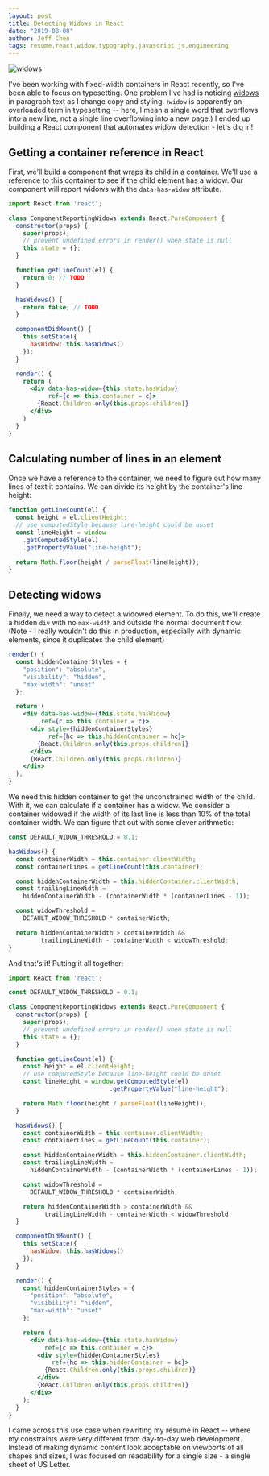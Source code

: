 ```yaml
---
layout: post
title: Detecting Widows in React
date: "2019-08-08"
author: Jeff Chen
tags: resume,react,widow,typography,javascript,js,engineering
---
```


![widows](/images/widows.png)

I've been working with fixed-width containers in React recently, so I've been able to focus on typesetting. One problem I've had is noticing [widows](https://www.fonts.com/content/learning/fontology/level-2/text-typography/rags-widows-orphans) in paragraph text as I change copy and styling. (`widow` is apparently an overloaded term in typesetting -- here, I mean a single word that overflows into a new line, not a single line overflowing into a new page.) I ended up building a React component that automates widow detection - let's dig in!

<!-- excerpt -->

## Getting a container reference in React

First, we'll build a component that wraps its child in a container. We'll use a reference to this container to see if the child element has a widow. Our component will report widows with the `data-has-widow` attribute.

```jsx
import React from 'react';

class ComponentReportingWidows extends React.PureComponent {
  constructor(props) {
    super(props);
    // prevent undefined errors in render() when state is null
    this.state = {};
  }

  function getLineCount(el) {
    return 0; // TODO
  }

  hasWidows() {
    return false; // TODO
  }

  componentDidMount() {
    this.setState({
      hasWidow: this.hasWidows()
    });
  }

  render() {
    return (
      <div data-has-widow={this.state.hasWidow}
           ref={c => this.container = c}>
        {React.Children.only(this.props.children)}
      </div>
    )
  }
}
```

## Calculating number of lines in an element

Once we have a reference to the container, we need to figure out how many lines of text it contains. We can divide its height by the container's line height:

```jsx
function getLineCount(el) {
  const height = el.clientHeight;
  // use computedStyle because line-height could be unset
  const lineHeight = window
    .getComputedStyle(el)
    .getPropertyValue("line-height");

  return Math.floor(height / parseFloat(lineHeight));
}
```

## Detecting widows

Finally, we need a way to detect a widowed element. To do this, we'll create a hidden `div` with no `max-width` and outside the normal document flow: (Note - I really wouldn't do this in production, especially with dynamic elements, since it duplicates the child element)

```jsx
render() {
  const hiddenContainerStyles = {
    "position": "absolute",
    "visibility": "hidden",
    "max-width": "unset"
  };

  return (
    <div data-has-widow={this.state.hasWidow}
         ref={c => this.container = c}>
      <div style={hiddenContainerStyles}
           ref={hc => this.hiddenContainer = hc}>
        {React.Children.only(this.props.children)}
      </div>
      {React.Children.only(this.props.children)}
    </div>
  );
}
```

We need this hidden container to get the unconstrained width of the child. With it, we can calculate if a container has a widow. We consider a container widowed if the width of its last line is less than 10% of the total container width. We can figure that out with some clever arithmetic:

```jsx
const DEFAULT_WIDOW_THRESHOLD = 0.1;

hasWidows() {
  const containerWidth = this.container.clientWidth;
  const containerLines = getLineCount(this.container);

  const hiddenContainerWidth = this.hiddenContainer.clientWidth;
  const trailingLineWidth =
    hiddenContainerWidth - (containerWidth * (containerLines - 1));

  const widowThreshold =
    DEFAULT_WIDOW_THRESHOLD * containerWidth;

  return hiddenContainerWidth > containerWidth &&
         trailingLineWidth - containerWidth < widowThreshold;
}
```

And that's it! Putting it all together:

```jsx
import React from 'react';

const DEFAULT_WIDOW_THRESHOLD = 0.1;

class ComponentReportingWidows extends React.PureComponent {
  constructor(props) {
    super(props);
    // prevent undefined errors in render() when state is null
    this.state = {};
  }

  function getLineCount(el) {
    const height = el.clientHeight;
    // use computedStyle because line-height could be unset
    const lineHeight = window.getComputedStyle(el)
                            .getPropertyValue("line-height");

    return Math.floor(height / parseFloat(lineHeight));
  }

  hasWidows() {
    const containerWidth = this.container.clientWidth;
    const containerLines = getLineCount(this.container);

    const hiddenContainerWidth = this.hiddenContainer.clientWidth;
    const trailingLineWidth =
      hiddenContainerWidth - (containerWidth * (containerLines - 1));

    const widowThreshold =
      DEFAULT_WIDOW_THRESHOLD * containerWidth;

    return hiddenContainerWidth > containerWidth &&
          trailingLineWidth - containerWidth < widowThreshold;
  }

  componentDidMount() {
    this.setState({
      hasWidow: this.hasWidows()
    });
  }

  render() {
    const hiddenContainerStyles = {
      "position": "absolute",
      "visibility": "hidden",
      "max-width": "unset"
    };

    return (
      <div data-has-widow={this.state.hasWidow}
          ref={c => this.container = c}>
        <div style={hiddenContainerStyles}
            ref={hc => this.hiddenContainer = hc}>
          {React.Children.only(this.props.children)}
        </div>
        {React.Children.only(this.props.children)}
      </div>
    );
  }
}
```

I came across this use case when rewriting my résumé in React -- where my constraints were very different from day-to-day web development. Instead of making dynamic content look acceptable on viewports of all shapes and sizes, I was focused on readability for a single size - a single sheet of US Letter.
